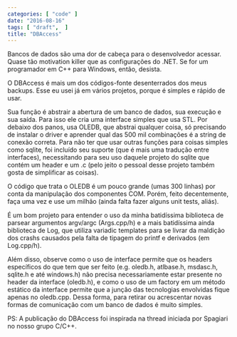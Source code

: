 ```yaml
---
categories: [ "code" ]
date: "2016-08-16"
tags: [ "draft",  ]
title: "DBAccess"
---
```

Bancos de dados são uma dor de cabeça para o desenvolvedor acessar. Quase tão motivation killer que as configurações do .NET. Se for um programador em C++ para Windows, então, desista.

O DBAccess é mais um dos códigos-fonte desenterrados dos meus backups. Esse eu usei já em vários projetos, porque é simples e rápido de usar.


Sua função é abstrair a abertura de um banco de dados, sua execução e sua saída. Para isso ele cria uma interface simples que usa STL. Por debaixo dos panos, usa OLEDB, que abstrai qualquer coisa, só precisando de instalar o driver e aprender qual das 500 mil combinações é a string de conexão correta. Para não ter que usar outras funções para coisas simples como sqlite, foi incluído seu suporte (que é mais uma tradução entre interfaces), necessitando para seu uso daquele projeto do sqlite que contém um header e um .c (pelo jeito o pessoal desse projeto também gosta de simplificar as coisas).

O código que trata o OLEDB é um pouco grande (umas 300 linhas) por conta da manipulação dos componentes COM. Porém, feito decentemente, faça uma vez e use um milhão (ainda falta fazer alguns unit tests, aliás).


É um bom projeto para entender o uso da minha batidíssima biblioteca de parsear argumentos argv/argc (Args.cpp/h) e a mais batidíssima ainda biblioteca de Log, que utiliza variadic templates para se livrar da maldição dos crashs causados pela falta de tipagem do printf e derivados (em Log.cpp/h).

Além disso, observe como o uso de interface permite que os headers específicos do que tem que ser feito (e.g. oledb.h, atlbase.h, msdasc.h, sqlite.h e até windows.h) não precisa necessariamente estar presente no header da interface (oledb.h), e como o uso de um factory em um método estático da interface permite que a junção das tecnologias envolvidas fique apenas no oledb.cpp. Dessa forma, para retirar ou acrescentar novas formas de comunicação com um banco de dados é muito simples.

PS: A publicação do DBAccess foi inspirada na thread iniciada por Spagiari no nosso grupo C/C++.
